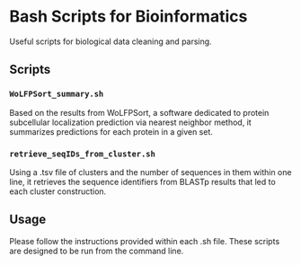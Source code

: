 # Bash Scripts for Bioinformatics

Useful scripts for biological data cleaning and parsing.

## Scripts

### `WoLFPSort_summary.sh`

Based on the results from WoLFPSort, a software dedicated to protein subcellular localization prediction via nearest neighbor method, it summarizes predictions for each protein in a given set.

### `retrieve_seqIDs_from_cluster.sh`

Using a .tsv file of clusters and the number of sequences in them within one line, it retrieves the sequence identifiers from BLASTp results that led to each cluster construction.

## Usage

Please follow the instructions provided within each .sh file. These scripts are designed to be run from the command line.
